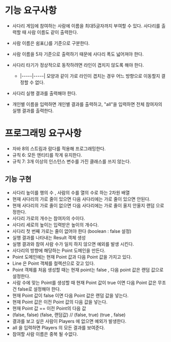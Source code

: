 # 기능 요구사항
- 사다리 게임에 참여하는 사람에 이름을 최대5글자까지 부여할 수 있다. 사다리를 출력할 때 사람 이름도 같이 출력한다.
- 사람 이름은 쉼표(,)를 기준으로 구분한다.
- 사람 이름을 5자 기준으로 출력하기 때문에 사다리 폭도 넓어져야 한다.
- 사다리 타기가 정상적으로 동작하려면 라인이 겹치지 않도록 해야 한다.
     - |-----|-----| 모양과 같이 가로 라인이 겹치는 경우 어느 방향으로 이동할지 결정할 수 없다.

- 사다리 실행 결과를 출력해야 한다.
- 개인별 이름을 입력하면 개인별 결과를 출력하고, "all"을 입력하면 전체 참여자의 실행 결과를 출력한다.

# 프로그래밍 요구사항
- 자바 8의 스트림과 람다를 적용해 프로그래밍한다.
- 규칙 6: 모든 엔티티를 작게 유지한다.
- 규칙 7: 3개 이상의 인스턴스 변수를 가진 클래스를 쓰지 않는다.

## 기능 구현
- 사다리 높이를 행의 수 , 사람의 수를 열의 수로 하는 2차원 배열
- 현재 사다리의 가로 줄이 있으면 다음 사다리에는 가로 줄이 있으면 안된다.
- 현재 사다리의 가로 줄이 없으면 다음 사다리에는 가로 줄이 올지 안올지 랜덤 으로 정한다.
- 사다리 가로의 개수는 참여자의 수이다.
- 사다리 세로의 높이는 입력받은 높이의 개수다.
- 사다리 첫 번째 가로는 줄이 없어야 한다 (boolean : false 설정) 
- 실행 결과를 나타내는 Result 객체 생성
- 실행 결과와 참여 사람 수가 일치 하지 않으면 예외를 발생 시킨다.
- 사다리의 방향에 해당하는 Point 도메인을 만든다.
- Point 도메인에는 현재 Point 값과 다음 Point 값을 가지고 있다. 
- Line 은 Point 객체를 컬렉션으로 갖고 있다.
- Point 객체를 처음 생성할 때는 현재 point는 false , 다음 point 값은 랜덤 값으로 설정한다.
- 사람 수에 맞는 Point를 생성할 때 현재 Point 값이 true 이면 다음 Point 값은 무조건 false로 설정해야 한다.
- 현재 Point 값이 false 이면 다음 Point 값은 랜덤 값을 넣는다.
- 현재 Point 값은 이전 Point 값의 다음 값을 넣는다. 
- 현재 Point 값 == 이전 Point의 다음 값
- (false, false) (false, 랜덤값) // (false, true) (true , false)
- 결과를 보고 싶은 사람이 Players 에 없으면 예외가 발생한다.
- all 을 입력하면 Players 의 모든 결과를 보여준다.
- 참여할 사람 이름은 중복 될 수없다.